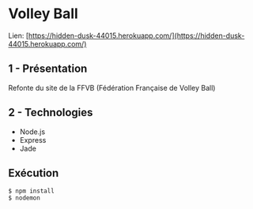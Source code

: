 # Volley Ball 

Lien: [https://hidden-dusk-44015.herokuapp.com/](https://hidden-dusk-44015.herokuapp.com/)

## 1 - Présentation
Refonte du site de la FFVB (Fédération Française de Volley Ball)

## 2 - Technologies
- Node.js
- Express
- Jade

## Exécution
```
$ npm install
$ nodemon
```